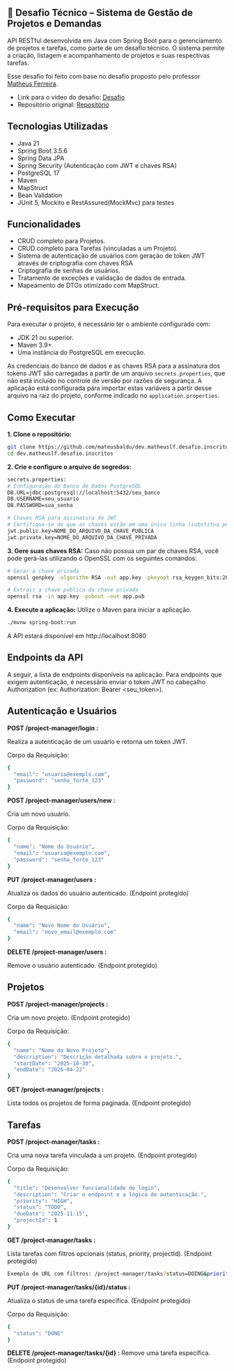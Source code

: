 ## 🧠 Desafio Técnico – Sistema de Gestão de Projetos e Demandas

API RESTful desenvolvida em Java com Spring Boot para o gerenciamento de projetos e tarefas, como parte de um desafio técnico. O sistema permite a criação, listagem e acompanhamento de projetos e suas respectivas tarefas.

Esse desafio foi feito com base no desafio proposto pelo professor [Matheus Ferreira](https://www.youtube.com/@matheuslf/videos).
- Link para o vídeo do desafio: [Desafio](https://youtu.be/f4ZsfiL7f3Y?si=cOtzxx1AVlzl9G_U)
- Repositório original: [Repositório](https://github.com/matheuslf/dev.matheuslf.desafio.inscritos)


## Tecnologias Utilizadas

- Java 21
- Spring Boot 3.5.6
- Spring Data JPA
- Spring Security (Autenticação com JWT e chaves RSA)
- PostgreSQL 17
- Maven
- MapStruct
- Bean Validation
- JUnit 5, Mockito e RestAssured(MockMvc) para testes

## Funcionalidades

- CRUD completo para Projetos.
- CRUD completo para Tarefas (vinculadas a um Projeto).
- Sistema de autenticação de usuários com geração de token JWT através de criptografia com chaves RSA
- Criptografia de senhas de usuários.
- Tratamento de exceções e validação de dados de entrada.
- Mapeamento de DTOs otimizado com MapStruct.

## Pré-requisitos para Execução

Para executar o projeto, é necessário ter o ambiente configurado com:

- JDK 21 ou superior.
- Maven 3.9+.
- Uma instância do PostgreSQL em execução.

As credenciais do banco de dados e as chaves RSA para a assinatura dos tokens JWT são carregadas a partir de um arquivo `secrets.properties`, que não está incluído no controle de versão por razões de segurança. A aplicação está configurada para importar estas variáveis a partir desse arquivo na raiz do projeto, conforme indicado no `application.properties`.

## Como Executar
**1. Clone o repositório:**
```bash
git clone https://github.com/mateusbaldu/dev.matheuslf.desafio.inscritos
cd dev.matheuslf.desafio.inscritos
```


**2. Crie e configure o arquivo de segredos:**
```bash
secrets.properties:
# Configuração do Banco de Dados PostgreSQL
DB.URL=jdbc:postgresql://localhost:5432/seu_banco
DB.USERNAME=seu_usuario
DB.PASSWORD=sua_senha

# Chaves RSA para assinatura do JWT
# Certifique-se de que as chaves estão em uma única linha (substitua pelo conteúdo real das chaves)
jwt.public.key=NOME_DO_ARQUIVO_DA_CHAVE_PUBLICA
jwt.private.key=NOME_DO_ARQUIVO_DA_CHAVE_PRIVADA
```

**3. Gere suas chaves RSA:**
Caso não possua um par de chaves RSA, você pode gerá-las utilizando o OpenSSL com os seguintes comandos:
```bash
# Gerar a chave privada
openssl genpkey -algorithm RSA -out app.key -pkeyopt rsa_keygen_bits:2048

# Extrair a chave pública da chave privada
openssl rsa -in app.key -pubout -out app.pub
```

**4. Execute a aplicação:**
Utilize o Maven para iniciar a aplicação.
```bash
./mvnw spring-boot:run
```
A API estará disponível em http://localhost:8080


## Endpoints da API

A seguir, a lista de endpoints disponíveis na aplicação. Para endpoints que exigem autenticação, é necessário enviar o token JWT no cabeçalho Authorization (ex: Authorization: Bearer <seu_token>).

## Autenticação e Usuários

**POST /project-manager/login :**

Realiza a autenticação de um usuário e retorna um token JWT.

Corpo da Requisição:

```bash
{
  "email": "usuario@exemplo.com",
  "password": "senha_forte_123"
}
```

**POST /project-manager/users/new :**

Cria um novo usuário.

Corpo da Requisição:

```bash
{
  "name": "Nome do Usuário",
  "email": "usuario@exemplo.com",
  "password": "senha_forte_123"
}
```

**PUT /project-manager/users :**

Atualiza os dados do usuário autenticado. (Endpoint protegido)

Corpo da Requisição:
```bash
{
  "name": "Novo Nome do Usuário",
  "email": "novo_email@exemplo.com"
}
```

**DELETE /project-manager/users :**

Remove o usuário autenticado. (Endpoint protegido)

## Projetos

**POST /project-manager/projects :**

Cria um novo projeto. (Endpoint protegido)

Corpo da Requisição:

```bash
{
  "name": "Nome do Novo Projeto",
  "description": "Descrição detalhada sobre o projeto.",
  "startDate": "2025-10-30",
  "endDate": "2026-04-22"
}
```

**GET /project-manager/projects :**

Lista todos os projetos de forma paginada. (Endpoint protegido)

## Tarefas

**POST /project-manager/tasks :**

Cria uma nova tarefa vinculada a um projeto. (Endpoint protegido)

Corpo da Requisição:
```bash
{
  "title": "Desenvolver funcionalidade de login",
  "description": "Criar o endpoint e a lógica de autenticação.",
  "priority": "HIGH",
  "status": "TODO",
  "dueDate": "2025-11-15",
  "projectId": 1
}
```

**GET /project-manager/tasks :**

Lista tarefas com filtros opcionais (status, priority, projectId). (Endpoint protegido)

```bash
Exemplo de URL com filtros: /project-manager/tasks?status=DOING&priority=HIGH&projectId=1
```

**PUT /project-manager/tasks/{id}/status :**

Atualiza o status de uma tarefa específica. (Endpoint protegido)

Corpo da Requisição:

```bash
{
  "status": "DONE"
}
```

**DELETE /project-manager/tasks/{id} :**
Remove uma tarefa específica. (Endpoint protegido)
